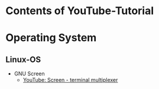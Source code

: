 # Contents of YouTube-Tutorial

# Operating System

## Linux-OS

* GNU Screen
  * [YouTube: Screen - terminal multiplexer](https://www.youtube.com/playlist?list=PLew9cBMjbI-39_rdQ6sdw0u91eGPNvW6V)
